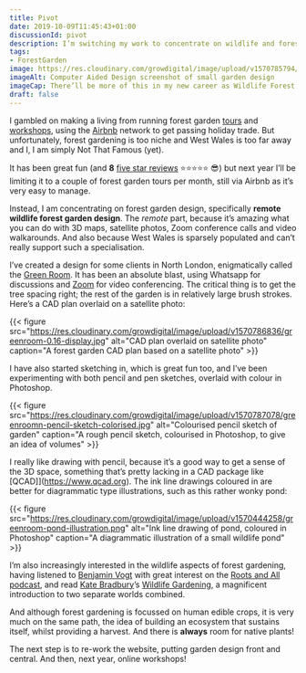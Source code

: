 ```yaml
---
title: Pivot
date: 2019-10-09T11:45:43+01:00
discussionId: pivot
description: I’m switching my work to concentrate on wildlife and forest garden design, with a view to an online course next year.
tags: 
- ForestGarden
image: https://res.cloudinary.com/growdigital/image/upload/v1570785794/greenroom-cad-screenshots-nophoto.png
imageAlt: Computer Aided Design screenshot of small garden design
imageCap: There’ll be more of this in my new career as Wildlife Forest Garden Designer
draft: false
---
```


I gambled on making a living from running forest garden [tours](https://www.forestgarden.wales/tour/) and [workshops](https://www.forestgarden.wales/workshop/), using the [Airbnb](https://www.airbnb.co.uk/users/show/233536194) network to get passing holiday trade. But unfortunately, forest gardening is too niche and West Wales is too far away and I, I am simply Not That Famous (yet). 

It has been great fun (and **8** [five star reviews](https://www.airbnb.co.uk/users/show/233536194) ⭐⭐⭐⭐⭐ 😎) but next year I’ll be limiting it to a couple of forest garden tours per month, still via Airbnb as it’s very easy to manage.

Instead, I am concentrating on forest garden design, specifically **remote wildlife forest garden design**. The _remote_ part, because it’s amazing what you can do with 3D maps, satellite photos, Zoom conference calls and video walkarounds. And also because West Wales is sparsely populated and can’t really support such a specialisation. 

I’ve created a design for some clients in North London, enigmatically called the [Green Room](https://app.simplenote.com/p/JZlZ1N). It has been an absolute blast, using Whatsapp for discussions and [Zoom](https://zoom.us) for video conferencing. The critical thing is to get the tree spacing right; the rest of the garden is in relatively large brush strokes. Here’s a CAD plan overlaid on a satellite photo:

{{< figure src="https://res.cloudinary.com/growdigital/image/upload/v1570786836/greenroom-0.16-display.jpg" alt="CAD plan overlaid on satellite photo" caption="A forest garden CAD plan based on a satellite photo" >}}

I have also started sketching in, which is great fun too, and I’ve been experimenting with both pencil and pen sketches, overlaid with colour in Photoshop.

{{< figure src="https://res.cloudinary.com/growdigital/image/upload/v1570787078/greenroomn-pencil-sketch-colorised.jpg" alt="Colourised pencil sketch of garden" caption="A rough pencil sketch, colourised in Photoshop, to give an idea of volumes" >}}

I really like drawing with pencil, because it’s a good way to get a sense of the 3D space, something that’s pretty lacking in a CAD package like [QCAD]](https://www.qcad.org). The ink line drawings coloured in are better for diagrammatic type illustrations, such as this rather wonky pond:

{{< figure src="https://res.cloudinary.com/growdigital/image/upload/v1570444258/greenroom-pond-illustration.png" alt="Ink line drawing of pond, coloured in Photoshop" caption="A diagrammatic illustration of a small wildlife pond" >}}

I’m also increasingly interested in the wildlife aspects of forest gardening, having listened to [Benjamin Vogt](https://www.monarchgard.com) with great interest on the [Roots and All podcast](https://rootsandall.co.uk/portfolio-item/podcast-32-a-new-garden-ethic-with-benjamin-vogt/), and read [Kate Bradbury](https://mobile.twitter.com/kate_bradbury)’s [Wildlife Gardening](https://www.bloomsbury.com/uk/wildlife-gardening-9781472956057/), a magnificent introduction to two separate worlds combined. 

And although forest gardening is focussed on human edible crops, it is very much on the same path, the idea of building an ecosystem that sustains itself, whilst providing a harvest. And there is **always** room for native plants!

The next step is to re-work the website, putting garden design front and central. And then, next year, online workshops!
